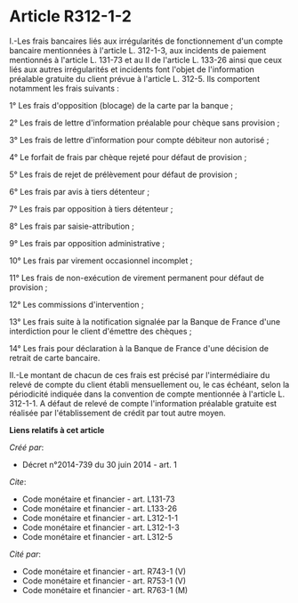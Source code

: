# Article R312-1-2

I.-Les frais bancaires liés aux irrégularités de fonctionnement d'un compte bancaire mentionnées à l'article L. 312-1-3, aux
incidents de paiement mentionnés à l'article L. 131-73 et au II de l'article L. 133-26 ainsi que ceux liés aux autres
irrégularités et incidents font l'objet de l'information préalable gratuite du client prévue à l'article L. 312-5. Ils
comportent notamment les frais suivants : 

1° Les frais d'opposition (blocage) de la carte par la banque ; 

2° Les frais de lettre d'information préalable pour chèque sans provision ; 

3° Les frais de lettre d'information pour compte débiteur non autorisé ; 

4° Le forfait de frais par chèque rejeté pour défaut de provision ; 

5° Les frais de rejet de prélèvement pour défaut de provision ; 

6° Les frais par avis à tiers détenteur ; 

7° Les frais par opposition à tiers détenteur ; 

8° Les frais par saisie-attribution ; 

9° Les frais par opposition administrative ; 

10° Les frais par virement occasionnel incomplet ; 

11° Les frais de non-exécution de virement permanent pour défaut de provision ; 

12° Les commissions d'intervention ; 

13° Les frais suite à la notification signalée par la Banque de France d'une interdiction pour le client d'émettre des
chèques ; 

14° Les frais pour déclaration à la Banque de France d'une décision de retrait de carte bancaire. 

II.-Le montant de chacun de ces frais est précisé par l'intermédiaire du relevé de compte du client établi mensuellement ou,
le cas échéant, selon la périodicité indiquée dans la convention de compte mentionnée à l'article L. 312-1-1. A défaut de
relevé de compte l'information préalable gratuite est réalisée par l'établissement de crédit par tout autre moyen.

**Liens relatifs à cet article**

_Créé par_:

  - Décret n°2014-739 du 30 juin 2014 - art. 1

_Cite_:

  - Code monétaire et financier - art. L131-73
  - Code monétaire et financier - art. L133-26
  - Code monétaire et financier - art. L312-1-1
  - Code monétaire et financier - art. L312-1-3
  - Code monétaire et financier - art. L312-5

_Cité par_:

  - Code monétaire et financier - art. R743-1 (V)
  - Code monétaire et financier - art. R753-1 (V)
  - Code monétaire et financier - art. R763-1 (M)
